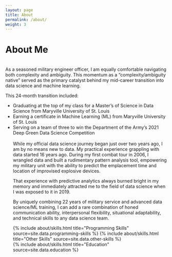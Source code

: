 ```yaml
---
layout: page
title: About
permalink: /about/
weight: 3
---
```


# **About Me**

<br>
As a seasoned military engineer officer, I am equally comfortable navigating both complexity and ambiguity. This momentum as a “complexity/ambiguity native” served as the primary catalyst behind my mid-career transition into data science and machine learning.

This 24-month transition included:
<ul>
  <li>Graduating at the top of my class for a Master’s of Science in Data Science from Maryville University of St. Louis</li>
  <li>Earning a certificate in Machine Learning (ML) from Maryville University of St. Louis</li>
  <li>Serving on a team of three to win the Department of the Army’s 2021 Deep Green Data Science Competition</li>

<br>
While my official data science journey began just over two years ago, I am by no means new to data. My practical experience grappling with data started 16 years ago. During my first combat tour in 2006, I wrangled data and built a rudimentary pattern analysis tool, empowering my military unit with the ability to predict the emplacement time and location of improvised explosive devices.

That experience with predictive analytics always burned bright in my memory and immediately attracted me to the field of data science when I was exposed to it in 2019.

By uniquely combining 22 years of military service and advanced data science/ML training, I can add a rare combination of honed communication ability, interpersonal flexibility, situational adaptability, and technical skills to any data science team.

<div class="row">
{% include about/skills.html title="Programming Skills" source=site.data.programming-skills %}
{% include about/skills.html title="Other Skills" source=site.data.other-skills %}
</div>

<div class="row">
{% include about/skills.html title="Education" source=site.data.education %}
</div>
